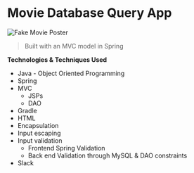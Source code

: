 # Movie Database Query App


<img src="https://static.squarespace.com/static/51b3dc8ee4b051b96ceb10de/51ce6099e4b0d911b4489b79/51ce61dee4b0d911b44a3e4f/1281230869637/1000w/Lucas%20Lee%20Fake.jpg" title="fake poster" alt="Fake Movie Poster"></a>




> Built with an MVC model in Spring


**Technologies  & Techniques Used**

- Java - Object Oriented Programming
- Spring
- MVC
  - JSPs
  - DAO
- Gradle
- HTML
- Encapsulation
- Input escaping
- Input validation
  - Frontend Spring Validation
  - Back end Validation through MySQL & DAO constraints
- Slack